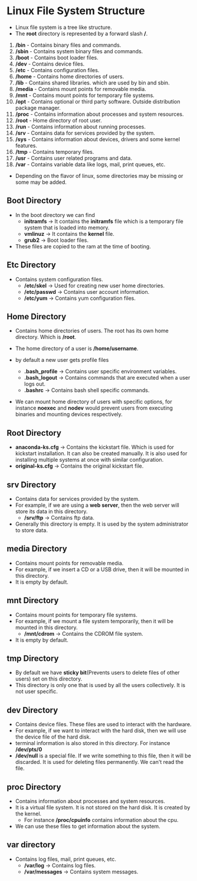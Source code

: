 # Linux File System Structure
- Linux file system is a tree like structure.
- The **root** directory is represented by a forward slash **/**.

1. **/bin** - Contains binary files and commands.
2. **/sbin** - Contains system binary files and commands.
3. **/boot** - Contains boot loader files.
4. **/dev** - Contains device files.
5. **/etc** - Contains configuration files.
6. **/home** - Contains home directories of users.
7. **/lib** - Contains shared libraries. which are used by bin and sbin.
8. **/media** - Contains mount points for removable media.
9. **/mnt** - Contains mount points for temporary file systems.
10. **/opt** - Contains optional or third party software. Outside distribution package manager.
11. **/proc** - Contains information about processes and system resources.
12. **/root** - Home directory of root user.
13. **/run** - Contains information about running processes.
14. **/srv** - Contains data for services provided by the system.
15. **/sys** - Contains information about devices, drivers and some kernel features.
16. **/tmp** - Contains temporary files.
17. **/usr** - Contains user related programs and data.
18. **/var** - Contains variable data like logs, mail, print queues, etc.

- Depending on the flavor of linux, some directories may be missing or some may be added.

## Boot Directory
- In the boot directory we can find 
  - **initramfs** -> It contains the **initramfs** file which is a temporary file system that is loaded into memory.
  - **vmlinuz** -> It contains the **kernel** file.
  - **grub2** -> Boot loader files.
- These files are copied to the ram at the time of booting.

## Etc Directory
- Contains system configuration files.
  - **/etc/skel** -> Used for creating new user home directories.
  - **/etc/passwd** -> Contains user account information.
  - **/etc/yum** -> Contains yum configuration files.

## Home Directory
- Contains home directories of users. The root has its own home directory. Which is **/root**.
- The home directory of a user is **/home/username**.
- by default a new user gets profile files
  - **.bash_profile** -> Contains user specific environment variables.
  - **.bash_logout** -> Contains commands that are executed when a user logs out.
  - **.bashrc** -> Contains bash shell specific commands.

- We can mount home directory of users with specific options, for instance **noexec** and **nodev** would prevent users from executing binaries and mounting devices respectively.

## Root Directory
- **anaconda-ks.cfg** -> Contains the kickstart file. Which is used for kickstart installation. It can also be created manually. It is also used for installing multiple systems at once with similar configuration.
- **original-ks.cfg** -> Contains the original kickstart file.

## srv Directory
- Contains data for services provided by the system.
- For example, if we are using a **web server**, then the web server will store its data in this directory.
  - **/srv/ftp** -> Contains ftp data.
- Generally this directory is empty. It is used by the system administrator to store data.

## media Directory
- Contains mount points for removable media.
- For example, if we insert a CD or a USB drive, then it will be mounted in this directory.
- It is empty by default.

## mnt Directory
- Contains mount points for temporary file systems.
- For example, if we mount a file system temporarily, then it will be mounted in this directory.
  - **/mnt/cdrom** -> Contains the CDROM file system.
- It is empty by default.

## tmp Directory
- By default we have **sticky bit**(Prevents users to delete files of other users) set on this directory.
- This directory is only one that is used by all the users collectively. It is not user specific.

## dev Directory
- Contains device files. These files are used to interact with the hardware. 
- For example, if we want to interact with the hard disk, then we will use the device file of the hard disk.
- terminal information is also stored in this directory. For instance **/dev/pts/0**
- **/dev/null** is a special file. If we write something to this file, then it will be discarded. It is used for deleting files permanently. We can't read the file.

## proc Directory
- Contains information about processes and system resources.
- It is a virtual file system. It is not stored on the hard disk. It is created by the kernel.
  - For instance **/proc/cpuinfo** contains information about the cpu.
- We can use these files to get information about the system.

## var directory
- Contains log files, mail, print queues, etc.
  - **/var/log** -> Contains log files.
  - **/var/messages** -> Contains system messages.